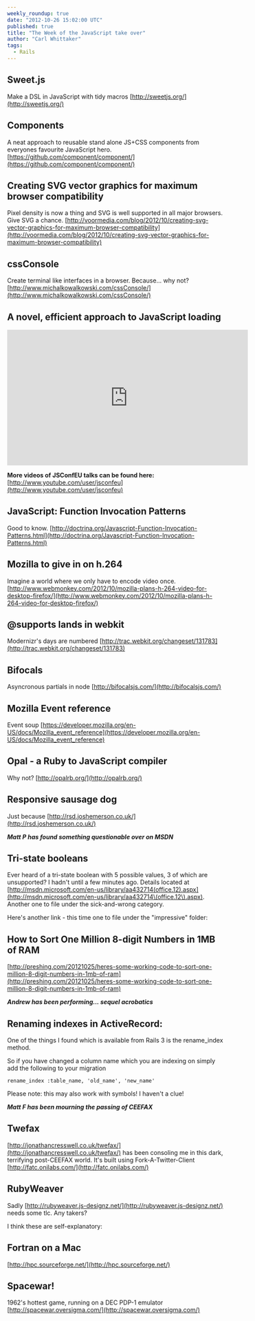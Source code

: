 ```yaml
---
weekly_roundup: true
date: "2012-10-26 15:02:00 UTC"
published: true
title: "The Week of the JavaScript take over"
author: "Carl Whittaker"
tags:
  - Rails
---
```


## Sweet.js
Make a DSL in JavaScript with tidy macros
[http://sweetjs.org/](http://sweetjs.org/)

## Components
A neat approach to reusable stand alone JS+CSS components from everyones favourite JavaScript hero.
[https://github.com/component/component/](https://github.com/component/component/)

## Creating SVG vector graphics for maximum browser compatibility
Pixel density is now a thing and SVG is well supported in all major browsers. Give SVG a chance.
[http://voormedia.com/blog/2012/10/creating-svg-vector-graphics-for-maximum-browser-compatibility](http://voormedia.com/blog/2012/10/creating-svg-vector-graphics-for-maximum-browser-compatibility)

## cssConsole
Create terminal like interfaces in a browser. Because... why not?
[http://www.michalkowalkowski.com/cssConsole/](http://www.michalkowalkowski.com/cssConsole/)

## A novel, efficient approach to JavaScript loading
<iframe width="560" height="315" src="http://www.youtube.com/embed/mGENRKrdoGY" frameborder="0" allowfullscreen></iframe>


**More videos of JSConfEU talks can be found here:**
[http://www.youtube.com/user/jsconfeu](http://www.youtube.com/user/jsconfeu)

## JavaScript: Function Invocation Patterns
Good to know.
[http://doctrina.org/Javascript-Function-Invocation-Patterns.html](http://doctrina.org/Javascript-Function-Invocation-Patterns.html)

## Mozilla to give in on h.264
Imagine a world where we only have to encode video once.
[http://www.webmonkey.com/2012/10/mozilla-plans-h-264-video-for-desktop-firefox/](http://www.webmonkey.com/2012/10/mozilla-plans-h-264-video-for-desktop-firefox/)

## @supports lands in webkit
Modernizr's days are numbered
[http://trac.webkit.org/changeset/131783](http://trac.webkit.org/changeset/131783)

## Bifocals
Asyncronous partials in node
[http://bifocalsjs.com/](http://bifocalsjs.com/)

## Mozilla Event reference
Event soup
[https://developer.mozilla.org/en-US/docs/Mozilla_event_reference](https://developer.mozilla.org/en-US/docs/Mozilla_event_reference)

## Opal - a Ruby to JavaScript compiler
Why not?
[http://opalrb.org/](http://opalrb.org/)

## Responsive sausage dog
Just because
[http://rsd.joshemerson.co.uk/](http://rsd.joshemerson.co.uk/)

***Matt P has found something questionable over on MSDN***
## Tri-state booleans

Ever heard of a tri-state boolean with 5 possible values, 3 of which are unsupported?
I hadn't until a few minutes ago. Details located at [http://msdn.microsoft.com/en-us/library/aa432714(office.12).aspx](http://msdn.microsoft.com/en-us/library/aa432714\(office.12\).aspx). Another one to file under the sick-and-wrong category.

Here's another link - this time one to file under the "impressive" folder:
## How to Sort One Million 8-digit Numbers in 1MB of RAM

[http://preshing.com/20121025/heres-some-working-code-to-sort-one-million-8-digit-numbers-in-1mb-of-ram](http://preshing.com/20121025/heres-some-working-code-to-sort-one-million-8-digit-numbers-in-1mb-of-ram)

***Andrew has been performing... sequel acrobatics***
## Renaming indexes in ActiveRecord:

One of the things I found which is available from Rails 3 is the rename_index method.

So if you have changed a column name which you are indexing on simply add the following to your migration

    rename_index :table_name, 'old_name', 'new_name'


Please note: this may also work with symbols! I haven't a clue!

***Matt F has been mourning the passing of CEEFAX***
## Twefax
[http://jonathancresswell.co.uk/twefax/](http://jonathancresswell.co.uk/twefax/) has been consoling me in this dark, terrifying post-CEEFAX world. It's built using Fork-A-Twitter-Client
[http://fatc.onilabs.com/](http://fatc.onilabs.com/)

## RubyWeaver
Sadly [http://rubyweaver.js-designz.net/](http://rubyweaver.js-designz.net/) needs some tlc.  Any takers?

I think these are self-explanatory:

## Fortran on a Mac

[http://hpc.sourceforge.net/](http://hpc.sourceforge.net/)
## Spacewar!

1962's hottest game, running on a DEC PDP-1 emulator
[http://spacewar.oversigma.com/](http://spacewar.oversigma.com/)
